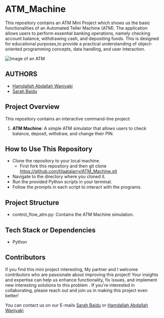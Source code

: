 # ATM_Machine
This repository contains an ATM Mini Project which shows us  the basic functionalities of an Automated Teller Machine (ATM). The application allows users to perform essential banking operations, namely checking account balance, withdrawing cash, and depositing funds. This is designed for educational purposes,to  provide a practical understanding of object-oriented programming concepts, data handling, and user interaction.


![Image of an ATM](https://th.bing.com/th/id/OIP.Tf_DqsYeTdzkFM78TY9aLAHaE4?w=246&h=180&c=7&r=0&o=5&dpr=1.3&pid=1.7)

## AUTHORS
* [Hamdallah Abdallah Waniyaki](https://www.linkedin.com/in/hamdallah-abdallah-waniyaki-05587a309)
* [Sarah Baidu](http://linkedin.com/in/sarah-baidu-0281a4260)

## Project Overview
This repository contains an interactive command-line project:
1. **ATM Machine**: A simple ATM simulator that allows users to check
balance, deposit, withdraw, and change their PIN.


## How to Use This Repository
* Clone the repository to your local machine.
  - First fork this repository and then 
   git clone https://github.com/tilaatalarry/ATM_Machine.git
* Navigate to the directory where you cloned it.
* Run the provided Python scripts in your terminal.
* Follow the prompts in each script to interact with the programs.


## Project Structure
* control_flow_atm.py: Contains the ATM Machine simulation.

## Tech Stack or Dependencies
* Python

## Contributors 
If you find this mini project interesting, My partner and I  welcome contributors who are passionate about improving this project! Your insights and expertise can help us enhance functionality, fix issues, and implement new interesting solutions to this problem . If you're interested in collaborating, please reach out and join us in making this project even better!

You can contact us on our E-mails  [Sarah Baidu](mailto:sarahbaidu16@gmail.com) or [Hamdallah Abdallah Waniyaki](mailto:hawaiyaki@gmail.com)
